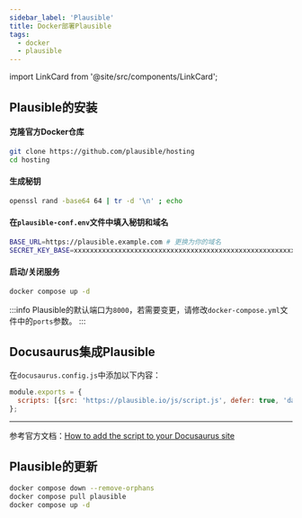 ```yaml
---
sidebar_label: 'Plausible'
title: Docker部署Plausible
tags:
  - docker
  - plausible
---
```


import LinkCard from '@site/src/components/LinkCard';

<LinkCard title="Plausible官方安装文档" description="Self-hosted Plausible Analytics" to="https://plausible.io/docs/self-hosting"></LinkCard>

## Plausible的安装

#### 克隆官方Docker仓库
```bash
git clone https://github.com/plausible/hosting
cd hosting
```

#### 生成秘钥

```bash
openssl rand -base64 64 | tr -d '\n' ; echo
```

#### 在`plausible-conf.env`文件中填入秘钥和域名

```bash title="plausible-conf.env"
BASE_URL=https://plausible.example.com # 更换为你的域名
SECRET_KEY_BASE=xxxxxxxxxxxxxxxxxxxxxxxxxxxxxxxxxxxxxxxxxxxxxxxxxxxxxxxxxxxxxxxx
```

#### 启动/关闭服务

```bash
docker compose up -d
```

:::info
Plausible的默认端口为`8000`，若需要变更，请修改`docker-compose.yml`文件中的`ports`参数。
:::


## Docusaurus集成Plausible

在`docusaurus.config.js`中添加以下内容：

```js title="docusaurus.config.js"
module.exports = {
  scripts: [{src: 'https://plausible.io/js/script.js', defer: true, 'data-domain': 'yourdomain.com'}],
};
```
---
参考官方文档：[How to add the script to your Docusaurus site](https://plausible.io/docs/docusaurus-integration)

## Plausible的更新

```bash
docker compose down --remove-orphans
docker compose pull plausible
docker compose up -d
```